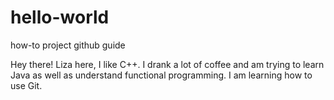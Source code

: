 # hello-world
how-to project github guide

Hey there!
Liza here, I like C++. I drank a lot of coffee and am trying to learn Java as well as understand functional programming. I am learning how to use Git.
